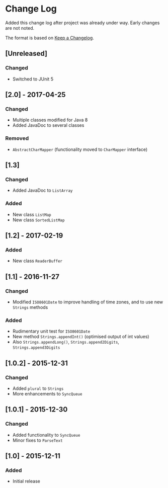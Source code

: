 # Change Log
Added this change log after project was already under way.  Early changes are not noted.

The format is based on [Keep a Changelog](http://keepachangelog.com/).

## [Unreleased]
### Changed
- Switched to JUnit 5

## [2.0] - 2017-04-25
### Changed
- Multiple classes modified for Java 8
- Added JavaDoc to several classes

### Removed
- `AbstractCharMapper` (functionality moved to `CharMapper` interface)

## [1.3]
### Changed
- Added JavaDoc to `ListArray`

### Added
- New class `ListMap`
- New class `SortedListMap`

## [1.2] - 2017-02-19
### Added
- New class `ReaderBuffer`

## [1.1] - 2016-11-27
### Changed
- Modified `ISO8601Date` to improve handling of time zones, and to use new `Strings` methods

### Added
- Rudimentary unit test for `ISO8601Date`
- New method `Strings.appendInt()` (optimised output of int values)
- Also `Strings.appendLong()`, `Strings.append2Digits`, `Strings.append3Digits`

## [1.0.2] - 2015-12-31
### Changed
- Added `plural` to `Strings`
- More enhancements to `SyncQueue`

## [1.0.1] - 2015-12-30
### Changed
- Added functionality to `SyncQueue`
- Minor fixes to `ParseText`

## [1.0] - 2015-12-11
### Added
- Initial release
